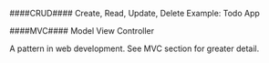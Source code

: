 ####CRUD####
Create, Read, Update, Delete
Example: Todo App


####MVC####
Model View Controller

A pattern in web development. See MVC section for greater detail.
